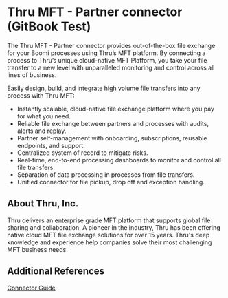 # Thru MFT - Partner connector \(GitBook Test\)

<head>
  <meta name="guidename" content="Integration"/>
  <meta name="context" content="GUID-405dfb55-69c4-4c32-8575-ac8685879bf6"/>
</head>


The Thru MFT - Partner connector provides out-of-the-box file exchange for your Boomi processes using Thru’s MFT platform. By connecting a process to Thru’s unique cloud-native MFT Platform, you take your file transfer to a new level with unparalleled monitoring and control across all lines of business.

Easily design, build, and integrate high volume file transfers into any process with Thru MFT:

-   Instantly scalable, cloud-native file exchange platform where you pay for what you need.
-   Reliable file exchange between partners and processes with audits, alerts and replay.
-   Partner self-management with onboarding, subscriptions, reusable endpoints, and support.
-   Centralized system of record to mitigate risks.
-   Real-time, end-to-end processing dashboards to monitor and control all file transfers.
-   Separation of data processing in processes from file transfers.
-   Unified connector for file pickup, drop off and exception handling.

## About Thru, Inc.

Thru delivers an enterprise grade MFT platform that supports global file sharing and collaboration. A pioneer in the industry, Thru has been offering native cloud MFT file exchange solutions for over 15 years. Thru's deep knowledge and experience help companies solve their most challenging MFT business needs.

## Additional References

[Connector Guide](https://thru-mft.gitbook.io/thrumftdocs/)